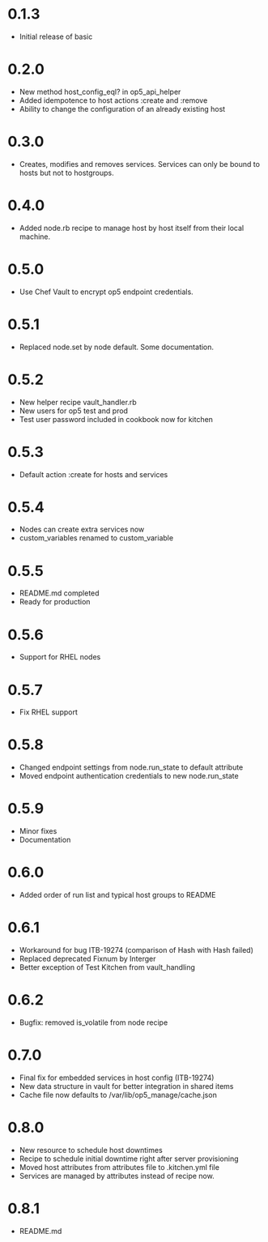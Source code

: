 # 0.1.3

 - Initial release of basic

# 0.2.0

 - New method host_config_eql? in op5_api_helper
 - Added idempotence to host actions :create and :remove
 - Ability to change the configuration of an already existing host

# 0.3.0

 - Creates, modifies and removes services. Services can only be bound to hosts but not to hostgroups.

# 0.4.0

 - Added node.rb recipe to manage host by host itself from their local machine.

# 0.5.0

 - Use Chef Vault to encrypt op5 endpoint credentials.

# 0.5.1

 - Replaced node.set by node default. Some documentation.

# 0.5.2

 - New helper recipe vault_handler.rb
 - New users for op5 test and prod
 - Test user password included in cookbook now for kitchen

# 0.5.3

 - Default action :create for hosts and services

# 0.5.4

 - Nodes can create extra services now
 - custom_variables renamed to custom_variable

# 0.5.5

 - README.md completed
 - Ready for production

# 0.5.6

 - Support for RHEL nodes
 
# 0.5.7

 - Fix RHEL support

# 0.5.8

 - Changed endpoint settings from node.run_state to default attribute
 - Moved endpoint authentication credentials to new node.run_state

# 0.5.9

 - Minor fixes
 - Documentation

# 0.6.0

 - Added order of run list and typical host groups to README

# 0.6.1

 - Workaround for bug ITB-19274 (comparison of Hash with Hash failed)
 - Replaced deprecated Fixnum by Interger
 - Better exception of Test Kitchen from vault_handling

# 0.6.2

 - Bugfix: removed is_volatile from node recipe

# 0.7.0

 - Final fix for embedded services in host config (ITB-19274)
 - New data structure in vault for better integration in shared items
 - Cache file now defaults to /var/lib/op5_manage/cache.json

# 0.8.0

 - New resource to schedule host downtimes
 - Recipe to schedule initial downtime right after server provisioning
 - Moved host attributes from attributes file to .kitchen.yml file
 - Services are managed by attributes instead of recipe now.

# 0.8.1

 - README.md
